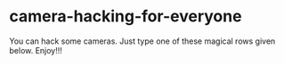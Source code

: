# camera-hacking-for-everyone
You can hack some cameras. Just type one of these magical rows given below.  Enjoy!!!









